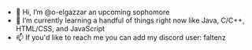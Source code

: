 - 👋 Hi, I’m @o-elgazzar an upcoming sophomore
- 🌱 I’m currently learning a handful of things right now like Java, C/C++, HTML/CSS, and JavaScript
- 📫 If you'd like to reach me you can add my discord user: faltenz
